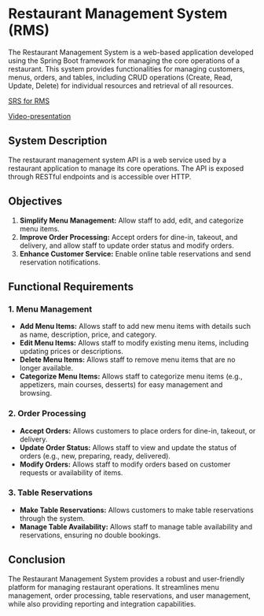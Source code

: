 # Restaurant Management System (RMS)

The Restaurant Management System is a web-based application developed using the Spring Boot framework for managing the core operations of a restaurant. This system provides functionalities for managing customers, menus, orders, and tables, including CRUD operations (Create, Read, Update, Delete) for individual resources and retrieval of all resources.

[SRS for RMS](https://docs.google.com/document/d/1IuFtZtVcy26yIrleHhfSdplMBcrVOpLyGAysXJ7LO4w/edit?usp=sharing)

[Video-presentation](rms_video.mp4)

## System Description

The restaurant management system API is a web service used by a restaurant application to manage its core operations. The API is exposed through RESTful endpoints and is accessible over HTTP.

## Objectives

1. **Simplify Menu Management:** Allow staff to add, edit, and categorize menu items.
2. **Improve Order Processing:** Accept orders for dine-in, takeout, and delivery, and allow staff to update order status and modify orders.
3. **Enhance Customer Service:** Enable online table reservations and send reservation notifications.

## Functional Requirements

### 1. Menu Management
- **Add Menu Items:** Allows staff to add new menu items with details such as name, description, price, and category.
- **Edit Menu Items:** Allows staff to modify existing menu items, including updating prices or descriptions.
- **Delete Menu Items:** Allows staff to remove menu items that are no longer available.
- **Categorize Menu Items:** Allows staff to categorize menu items (e.g., appetizers, main courses, desserts) for easy management and browsing.

### 2. Order Processing
- **Accept Orders:** Allows customers to place orders for dine-in, takeout, or delivery.
- **Update Order Status:** Allows staff to view and update the status of orders (e.g., new, preparing, ready, delivered).
- **Modify Orders:** Allows staff to modify orders based on customer requests or availability of items.

### 3. Table Reservations
- **Make Table Reservations:** Allows customers to make table reservations through the system.
- **Manage Table Availability:** Allows staff to manage table availability and reservations, ensuring no double bookings.

## Conclusion

The Restaurant Management System provides a robust and user-friendly platform for managing restaurant operations. It streamlines menu management, order processing, table reservations, and user management, while also providing reporting and integration capabilities.

